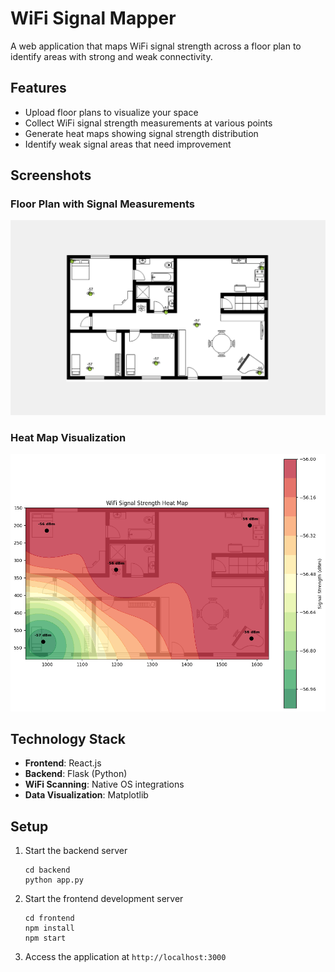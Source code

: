 # WiFi Signal Mapper

A web application that maps WiFi signal strength across a floor plan to identify areas with strong and weak connectivity.

## Features

- Upload floor plans to visualize your space
- Collect WiFi signal strength measurements at various points
- Generate heat maps showing signal strength distribution
- Identify weak signal areas that need improvement

## Screenshots

### Floor Plan with Signal Measurements
![Floor Plan](/floorplan.png)

### Heat Map Visualization
![Heat Map](/heatmap.png)

## Technology Stack

- **Frontend**: React.js
- **Backend**: Flask (Python)
- **WiFi Scanning**: Native OS integrations
- **Data Visualization**: Matplotlib

## Setup

1. Start the backend server
   ```
   cd backend
   python app.py
   ```

2. Start the frontend development server
   ```
   cd frontend
   npm install
   npm start
   ```

3. Access the application at `http://localhost:3000`
